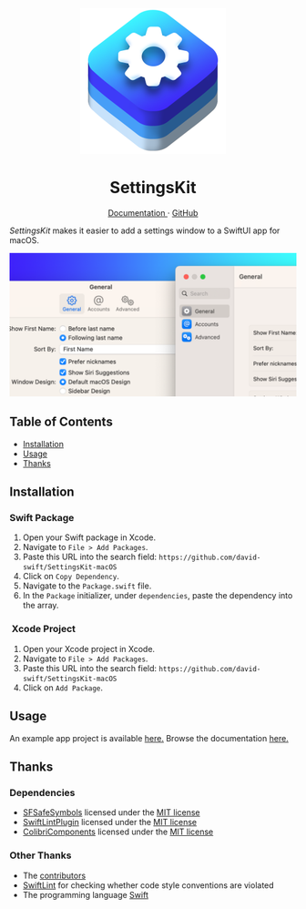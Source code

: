 <p align="center">
  <img width="256" alt="SettingsKit Icon" src="Icons/SettingsKitIcon.png">
  <h1 align="center">SettingsKit</h1>
</p>

<p align="center">
  <a href="https://david-swift.github.io/SettingsKit-macOS/">
  Documentation
  </a>
  ·
  <a href="https://github.com/david-swift/SettingsKit-macOS">
  GitHub
  </a>
  </a>
</p>

_SettingsKit_ makes it easier to add a settings window to a SwiftUI app for macOS.

![GitHub Banner][image-1]

## Table of Contents

- [Installation][1]
- [Usage][2]
- [Thanks][3]

## Installation

### Swift Package
1. Open your Swift package in Xcode.
2. Navigate to `File > Add Packages`.
3. Paste this URL into the search field: `https://github.com/david-swift/SettingsKit-macOS`
4. Click on `Copy Dependency`.
5. Navigate to the `Package.swift` file.
6. In the `Package` initializer, under `dependencies`, paste the dependency into the array.

###  Xcode Project
1. Open your Xcode project in Xcode.
2. Navigate to `File > Add Packages`.
3. Paste this URL into the search field: `https://github.com/david-swift/SettingsKit-macOS`
4. Click on `Add Package`.

## Usage

An example app project is available [here.][4] Browse the documentation [here.](https://david-swift.github.io/SettingsKit-macOS/)

## Thanks

### Dependencies
- [SFSafeSymbols][10] licensed under the [MIT license][11]
- [SwiftLintPlugin][12] licensed under the [MIT license][13]
- [ColibriComponents][14] licensed under the [MIT license][15]

### Other Thanks
- The [contributors][16]
- [SwiftLint][19] for checking whether code style conventions are violated
- The programming language [Swift][20]

[1]:	#installation
[2]:	#usage
[3]:	#thanks
[4]:	/Tests/Examples/
[10]:	https://github.com/SFSafeSymbols/SFSafeSymbols
[11]:	https://github.com/SFSafeSymbols/SFSafeSymbols/blob/stable/LICENSE
[12]:	https://github.com/lukepistrol/SwiftLintPlugin
[13]:	https://github.com/lukepistrol/SwiftLintPlugin/blob/main/LICENSE
[14]:	https://github.com/david-swift/ColibriComponents-macOS
[15]:	https://github.com/david-swift/ColibriComponents-macOS/blob/main/LICENSE.md
[16]:	Contributors.md
[18]:	Documentation/Reference/SettingsKit-macOS/README.md
[19]:	https://github.com/realm/SwiftLint
[20]:	https://github.com/apple/swift

[image-1]:	Icons/GitHubBanner.png
